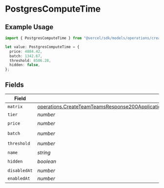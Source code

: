 # PostgresComputeTime

## Example Usage

```typescript
import { PostgresComputeTime } from "@vercel/sdk/models/operations/createteam.js";

let value: PostgresComputeTime = {
  price: 4884.42,
  batch: 1342.67,
  threshold: 8506.28,
  hidden: false,
};
```

## Fields

| Field                                                                                                                                                                                                                                        | Type                                                                                                                                                                                                                                         | Required                                                                                                                                                                                                                                     | Description                                                                                                                                                                                                                                  |
| -------------------------------------------------------------------------------------------------------------------------------------------------------------------------------------------------------------------------------------------- | -------------------------------------------------------------------------------------------------------------------------------------------------------------------------------------------------------------------------------------------- | -------------------------------------------------------------------------------------------------------------------------------------------------------------------------------------------------------------------------------------------- | -------------------------------------------------------------------------------------------------------------------------------------------------------------------------------------------------------------------------------------------- |
| `matrix`                                                                                                                                                                                                                                     | [operations.CreateTeamTeamsResponse200ApplicationJSONResponseBodyBillingInvoiceItemsPostgresComputeTimeMatrix](../../models/operations/createteamteamsresponse200applicationjsonresponsebodybillinginvoiceitemspostgrescomputetimematrix.md) | :heavy_minus_sign:                                                                                                                                                                                                                           | N/A                                                                                                                                                                                                                                          |
| `tier`                                                                                                                                                                                                                                       | *number*                                                                                                                                                                                                                                     | :heavy_minus_sign:                                                                                                                                                                                                                           | N/A                                                                                                                                                                                                                                          |
| `price`                                                                                                                                                                                                                                      | *number*                                                                                                                                                                                                                                     | :heavy_check_mark:                                                                                                                                                                                                                           | N/A                                                                                                                                                                                                                                          |
| `batch`                                                                                                                                                                                                                                      | *number*                                                                                                                                                                                                                                     | :heavy_check_mark:                                                                                                                                                                                                                           | N/A                                                                                                                                                                                                                                          |
| `threshold`                                                                                                                                                                                                                                  | *number*                                                                                                                                                                                                                                     | :heavy_check_mark:                                                                                                                                                                                                                           | N/A                                                                                                                                                                                                                                          |
| `name`                                                                                                                                                                                                                                       | *string*                                                                                                                                                                                                                                     | :heavy_minus_sign:                                                                                                                                                                                                                           | N/A                                                                                                                                                                                                                                          |
| `hidden`                                                                                                                                                                                                                                     | *boolean*                                                                                                                                                                                                                                    | :heavy_check_mark:                                                                                                                                                                                                                           | N/A                                                                                                                                                                                                                                          |
| `disabledAt`                                                                                                                                                                                                                                 | *number*                                                                                                                                                                                                                                     | :heavy_minus_sign:                                                                                                                                                                                                                           | N/A                                                                                                                                                                                                                                          |
| `enabledAt`                                                                                                                                                                                                                                  | *number*                                                                                                                                                                                                                                     | :heavy_minus_sign:                                                                                                                                                                                                                           | N/A                                                                                                                                                                                                                                          |